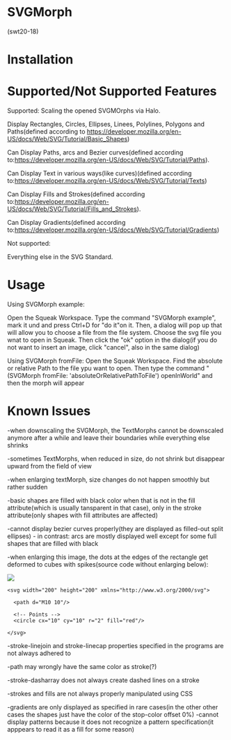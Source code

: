 # SVGMorph
(swt20-18)

# Installation

# Supported/Not Supported Features

Supported:
Scaling the opened SVGMOrphs via Halo.

Display Rectangles, Circles, Ellipses, Linees, Polylines, Polygons and Paths(defined according to https://developer.mozilla.org/en-US/docs/Web/SVG/Tutorial/Basic_Shapes)

Can Display Paths, arcs and Bezier curves(defined according to:https://developer.mozilla.org/en-US/docs/Web/SVG/Tutorial/Paths).

Can Display Text in various ways(like curves)(defined according to:https://developer.mozilla.org/en-US/docs/Web/SVG/Tutorial/Texts)

Can Display Fills and Strokes(defined according to:https://developer.mozilla.org/en-US/docs/Web/SVG/Tutorial/Fills_and_Strokes).

Can Display Gradients(defined according to:https://developer.mozilla.org/en-US/docs/Web/SVG/Tutorial/Gradients)

Not supported:

Everything else in the SVG Standard.

# Usage

Using SVGMorph example:

Open the Squeak Workspace. Type the command "SVGMorph example", mark it und and press Ctrl+D for "do it"on it. Then, a dialog will pop up that will allow you to choose a file from the file system. Choose the svg file you wnat to open in Squeak. Then click the "ok" option in the dialog(if you do not want to insert an image, click "cancel", also in the same dialog)

Using SVGMorph fromFile:
Open the Squeak Workspace. Find the absolute or relative Path to the file ypu want to open. Then type the command "(SVGMorph fromFile: 'absoluteOrRelativePathToFile') openInWorld" and then the morph will appear


# Known Issues

-when downscaling the SVGMorph, the TextMorphs cannot be downscaled anymore after a while and leave their boundaries while everything else 
shrinks

-sometimes TextMorphs, when reduced in size, do not shrink but disappear upward from the field of view

-when enlarging textMorph, size changes do not happen smoothly but rather sudden

-basic shapes are filled with black color when that is not in the fill attribute(which is usually tansparent in that case), only in the stroke attribute(only shapes with fill attributes are affected)

-cannot display bezier curves properly(they are displayed as filled-out split ellipses) - in contrast: arcs are mostly displayed well except for some full shapes that are filled with black

-when enlarging this image, the dots at the edges of the rectangle get deformed to cubes with spikes(source code without enlarging below):

![](https://raw.githubusercontent.com/hpi-swa-teaching/SVGMorph/dev/docs/issues/deformed_circles.svg)

```
<svg width="200" height="200" xmlns="http://www.w3.org/2000/svg">

  <path d="M10 10"/>

  <!-- Points -->
  <circle cx="10" cy="10" r="2" fill="red"/>

</svg>
```
-stroke-linejoin and stroke-linecap properties specified in the programs are not always adhered to

-path may wrongly have the same color as stroke(?)

-stroke-dasharray does not always create dashed lines on a stroke

-strokes and fills are not always properly manipulated using CSS

-gradients are only displayed as specified in rare cases(in the other other cases the shapes just have the color of the stop-color offset 0%)
-cannot display patterns because it does not recognize a pattern specification(it apppears to read it as a fill for some reason)
